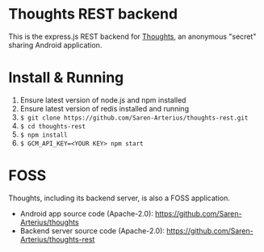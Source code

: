 # Thoughts REST backend
This is the express.js REST backend for [Thoughts](https://play.google.com/store/apps/details?id=net.wtako.thoughts&hl=zh_HK), an anonymous "secret" sharing Android application. 

# Install & Running
1. Ensure latest version of node.js and npm installed
2. Ensure latest version of redis installed and running
3. `$ git clone https://github.com/Saren-Arterius/thoughts-rest.git`
4. `$ cd thoughts-rest`
5. `$ npm install`
6. `$ GCM_API_KEY=<YOUR KEY> npm start`

# FOSS
Thoughts, including its backend server, is also a FOSS application.
- Android app source code (Apache-2.0): https://github.com/Saren-Arterius/thoughts
- Backend server source code (Apache-2.0): https://github.com/Saren-Arterius/thoughts-rest
